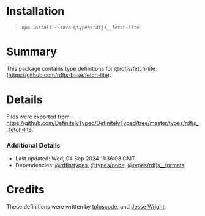# Installation
> `npm install --save @types/rdfjs__fetch-lite`

# Summary
This package contains type definitions for @rdfjs/fetch-lite (https://github.com/rdfjs-base/fetch-lite).

# Details
Files were exported from https://github.com/DefinitelyTyped/DefinitelyTyped/tree/master/types/rdfjs__fetch-lite.

### Additional Details
 * Last updated: Wed, 04 Sep 2024 11:36:03 GMT
 * Dependencies: [@rdfjs/types](https://npmjs.com/package/@rdfjs/types), [@types/node](https://npmjs.com/package/@types/node), [@types/rdfjs__formats](https://npmjs.com/package/@types/rdfjs__formats)

# Credits
These definitions were written by [tpluscode](https://github.com/tpluscode), and [Jesse Wright](https://github.com/jeswr).
